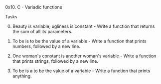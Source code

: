 0x10. C - Variadic functions

Tasks


0. Beauty is variable, ugliness is constant - Write a function that returns the sum of all its parameters.


1. To be is to be the value of a variable - Write a function that prints numbers, followed by a new line.


2. One woman's constant is another woman's variable - Write a function that prints strings, followed by a new line.


3. To be is a to be the value of a variable  - Write a function that prints anything.


